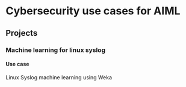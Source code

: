 # Cybersecurity use cases for AIML

## Projects

### Machine learning for linux syslog 

#### Use case
Linux Syslog machine learning using Weka
